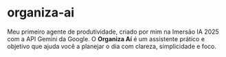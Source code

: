 # organiza-ai
Meu primeiro agente de produtividade, criado por mim na Imersão IA 2025 com a API Gemini da Google.   O **Organiza Aí** é um assistente prático e objetivo que ajuda você a planejar o dia com clareza, simplicidade e foco.
